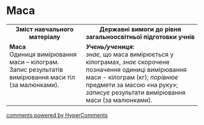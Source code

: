 <div id="hypercomments_widget" class="js-hypercomments-widget invisible"></div>

# Маса
<table>
  <tr>
    <td width="40%" align="center"><b>Зміст навчального матеріалу<b></td>
    <td width="60%" align="center"><b>Державні вимоги до рівня загальноосвітньої підготовки учнів</b></td>
  </tr>
  <tr>
    <td width="40%" style="vertical-align:top !important;"><b>Маса</b><br>
Одиниця вимірювання маси – кілограм.<br>
Запис результатів вимірювання маси тіл (за малюнками).</td>
    <td width="60%" style="vertical-align:top !important;"><i><b>Учень/учениця:</b></i><br>
<i>знає,</i> що маса вимірюється у кілограмах, <i>знає</i> скорочене позначення одиниці вимірювання маси - кілограм (кг); <i>порівнює</i> предмети за масою «на руку»;<br>
<i>записує</i> результати вимірювання маси (за малюнками).<br></td>
  </tr>
</table>

<div class="js-hypercomments-container">
    <a href="http://hypercomments.com" class="hc-link" title="comments widget">comments powered by HyperComments</a>
</div>